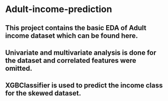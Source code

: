 # Adult-income-prediction
## This project contains the basic EDA of Adult income dataset which can be found here.
## Univariate and multivariate analysis is done for the dataset and correlated features were omitted.
## XGBClassifier is used to predict the income class for the skewed dataset.